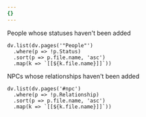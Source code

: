 ```yaml
---
{}
---
```

People whose statuses haven't been added

```dataviewjs
dv.list(dv.pages('"People"')
  .where(p => !p.Status)
  .sort(p => p.file.name, 'asc')
  .map(k => `[[${k.file.name}]]`))

```


NPCs whose relationships haven't been added

```dataviewjs
dv.list(dv.pages('#npc')
  .where(p => !p.Relationship)
  .sort(p => p.file.name, 'asc')
  .map(k => `[[${k.file.name}]]`))

```

